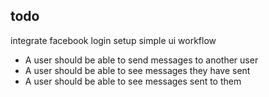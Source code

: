 todo
----

integrate facebook login
setup simple ui workflow
 * A user should be able to send messages to another user
 * A user should be able to see messages they have sent
 * A user should be able to see messages sent to them
